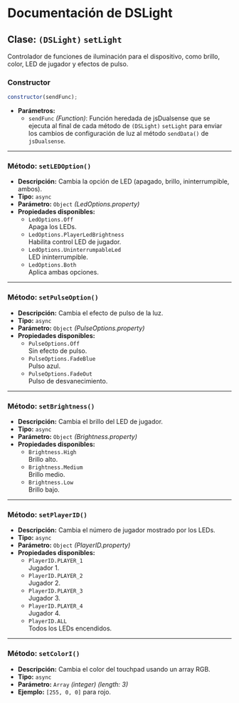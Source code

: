 # Documentación de DSLight

## Clase: `(DSLight)` `setLight`

Controlador de funciones de iluminación para el dispositivo, como brillo, color, LED de jugador y efectos de pulso.

### Constructor

```js
constructor(sendFunc);
```

- **Parámetros:**
  - `sendFunc` _(Function)_: Función heredada de jsDualsense que se ejecuta al final de cada método de `(DSLight)` `setLight` para enviar los cambios de configuración de luz al método `sendData()` de `jsDualsense`.

---

### Método: `setLEDOption()`

- **Descripción:** Cambia la opción de LED (apagado, brillo, ininterrumpible, ambos).
- **Tipo:** `async`
- **Parámetro:** `Object` _(LedOptions.property)_
- **Propiedades disponibles:**
  - `LedOptions.Off`<br>
    Apaga los LEDs.
  - `LedOptions.PlayerLedBrightness`<br>
    Habilita control LED de jugador.
  - `LedOptions.UninterrumpableLed`<br>
    LED ininterrumpible.
  - `LedOptions.Both`<br>
    Aplica ambas opciones.

---

### Método: `setPulseOption()`

- **Descripción:** Cambia el efecto de pulso de la luz.
- **Tipo:** `async`
- **Parámetro:** `Object` _(PulseOptions.property)_
- **Propiedades disponibles:**
  - `PulseOptions.Off`<br>
    Sin efecto de pulso.
  - `PulseOptions.FadeBlue`<br>
    Pulso azul.
  - `PulseOptions.FadeOut`<br>
    Pulso de desvanecimiento.

---

### Método: `setBrightness()`

- **Descripción:** Cambia el brillo del LED de jugador.
- **Tipo:** `async`
- **Parámetro:** `Object` _(Brightness.property)_
- **Propiedades disponibles:**
  - `Brightness.High`<br>
    Brillo alto.
  - `Brightness.Medium`<br>
    Brillo medio.
  - `Brightness.Low`<br>
    Brillo bajo.

---

### Método: `setPlayerID()`

- **Descripción:** Cambia el número de jugador mostrado por los LEDs.
- **Tipo:** `async`
- **Parámetro:** `Object` _(PlayerID.property)_
- **Propiedades disponibles:**
  - `PlayerID.PLAYER_1`<br>
    Jugador 1.
  - `PlayerID.PLAYER_2`<br>
    Jugador 2.
  - `PlayerID.PLAYER_3`<br>
    Jugador 3.
  - `PlayerID.PLAYER_4`<br>
    Jugador 4.
  - `PlayerID.ALL`<br>
    Todos los LEDs encendidos.

---

### Método: `setColorI()`

- **Descripción:** Cambia el color del touchpad usando un array RGB.
- **Tipo:** `async`
- **Parámetro:** `Array` _(integer)_ _(length: 3)_
- **Ejemplo:** `[255, 0, 0]` para rojo.
